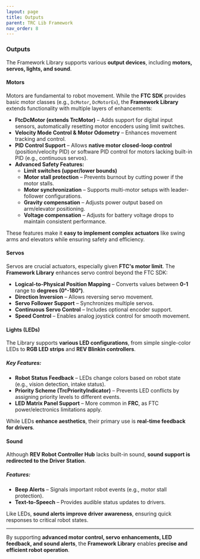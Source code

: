 ```yaml
---
layout: page
title: Outputs
parent: TRC Lib Framework
nav_order: 8
---
```


### Outputs  

The Framework Library supports various **output devices**, including **motors, servos, lights, and sound**.

#### Motors  
Motors are fundamental to robot movement. While the **FTC SDK** provides basic motor classes (e.g., `DcMotor`, `DcMotorEx`), the **Framework Library** extends functionality with multiple layers of enhancements:

- **FtcDcMotor (extends TrcMotor)** – Adds support for digital input sensors, automatically resetting motor encoders using limit switches.  
- **Velocity Mode Control & Motor Odometry** – Enhances movement tracking and control.  
- **PID Control Support** – Allows **native motor closed-loop control** (position/velocity PID) or software PID control for motors lacking built-in PID (e.g., continuous servos).  
- **Advanced Safety Features:**  
  - **Limit switches (upper/lower bounds)**
  - **Motor stall protection** – Prevents burnout by cutting power if the motor stalls.  
  - **Motor synchronization** – Supports multi-motor setups with leader-follower configurations.  
  - **Gravity compensation** – Adjusts power output based on arm/elevator positioning.  
  - **Voltage compensation** – Adjusts for battery voltage drops to maintain consistent performance.  

These features make it **easy to implement complex actuators** like swing arms and elevators while ensuring safety and efficiency.

#### Servos  
Servos are crucial actuators, especially given **FTC's motor limit**. The **Framework Library** enhances servo control beyond the FTC SDK:  

- **Logical-to-Physical Position Mapping** – Converts values between **0-1** range to **degrees (0°-180°)**.  
- **Direction Inversion** – Allows reversing servo movement.  
- **Servo Follower Support** – Synchronizes multiple servos.  
- **Continuous Servo Control** – Includes optional encoder support.  
- **Speed Control** – Enables analog joystick control for smooth movement.  

#### Lights (LEDs)  
The Library supports **various LED configurations**, from simple single-color LEDs to **RGB LED strips** and **REV Blinkin controllers**.  

##### Key Features:
- **Robot Status Feedback** – LEDs change colors based on robot state (e.g., vision detection, intake status).  
- **Priority Scheme (TrcPriorityIndicator)** – Prevents LED conflicts by assigning priority levels to different events.  
- **LED Matrix Panel Support** – More common in **FRC**, as FTC power/electronics limitations apply.  

While LEDs **enhance aesthetics**, their primary use is **real-time feedback for drivers**.

#### Sound  
Although **REV Robot Controller Hub** lacks built-in sound, **sound support is redirected to the Driver Station**.  

##### Features:
- **Beep Alerts** – Signals important robot events (e.g., motor stall protection).  
- **Text-to-Speech** – Provides audible status updates to drivers.  

Like LEDs, **sound alerts improve driver awareness**, ensuring quick responses to critical robot states.

---
By supporting **advanced motor control, servo enhancements, LED feedback, and sound alerts**, the **Framework Library** enables **precise and efficient robot operation**.